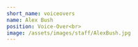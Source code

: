 ```yaml
---
short_name: voiceovers
name: Alex Bush
position: Voice-Over<br>
image: /assets/images/staff/AlexBush.jpg
---
```

